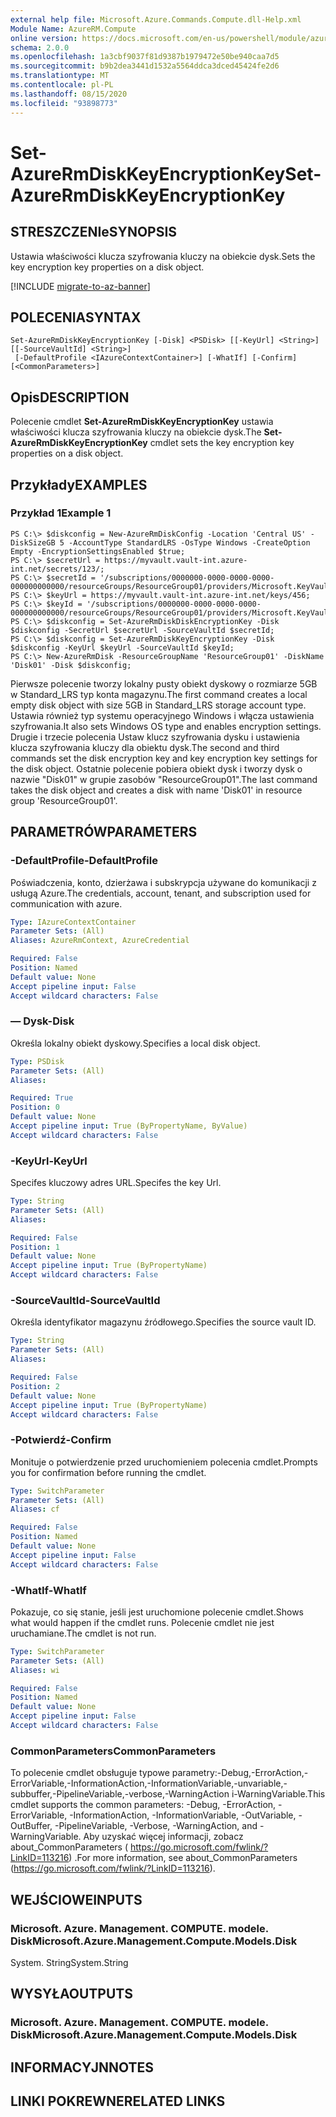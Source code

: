 ```yaml
---
external help file: Microsoft.Azure.Commands.Compute.dll-Help.xml
Module Name: AzureRM.Compute
online version: https://docs.microsoft.com/en-us/powershell/module/azurerm.compute/set-azurermdiskkeyencryptionkey
schema: 2.0.0
ms.openlocfilehash: 1a3cbf9037f81d9387b1979472e50be940caa7d5
ms.sourcegitcommit: b9b2dea3441d1532a5564ddca3dced45424fe2d6
ms.translationtype: MT
ms.contentlocale: pl-PL
ms.lasthandoff: 08/15/2020
ms.locfileid: "93898773"
---
```

# <span data-ttu-id="1990c-101">Set-AzureRmDiskKeyEncryptionKey</span><span class="sxs-lookup"><span data-stu-id="1990c-101">Set-AzureRmDiskKeyEncryptionKey</span></span>

## <span data-ttu-id="1990c-102">STRESZCZENIe</span><span class="sxs-lookup"><span data-stu-id="1990c-102">SYNOPSIS</span></span>
<span data-ttu-id="1990c-103">Ustawia właściwości klucza szyfrowania kluczy na obiekcie dysk.</span><span class="sxs-lookup"><span data-stu-id="1990c-103">Sets the key encryption key properties on a disk object.</span></span>

[!INCLUDE [migrate-to-az-banner](../../includes/migrate-to-az-banner.md)]

## <span data-ttu-id="1990c-104">POLECENIA</span><span class="sxs-lookup"><span data-stu-id="1990c-104">SYNTAX</span></span>

```
Set-AzureRmDiskKeyEncryptionKey [-Disk] <PSDisk> [[-KeyUrl] <String>] [[-SourceVaultId] <String>]
 [-DefaultProfile <IAzureContextContainer>] [-WhatIf] [-Confirm] [<CommonParameters>]
```

## <span data-ttu-id="1990c-105">Opis</span><span class="sxs-lookup"><span data-stu-id="1990c-105">DESCRIPTION</span></span>
<span data-ttu-id="1990c-106">Polecenie cmdlet **Set-AzureRmDiskKeyEncryptionKey** ustawia właściwości klucza szyfrowania kluczy na obiekcie dysk.</span><span class="sxs-lookup"><span data-stu-id="1990c-106">The **Set-AzureRmDiskKeyEncryptionKey** cmdlet sets the key encryption key properties on a disk object.</span></span>

## <span data-ttu-id="1990c-107">Przykłady</span><span class="sxs-lookup"><span data-stu-id="1990c-107">EXAMPLES</span></span>

### <span data-ttu-id="1990c-108">Przykład 1</span><span class="sxs-lookup"><span data-stu-id="1990c-108">Example 1</span></span>
```
PS C:\> $diskconfig = New-AzureRmDiskConfig -Location 'Central US' -DiskSizeGB 5 -AccountType StandardLRS -OsType Windows -CreateOption Empty -EncryptionSettingsEnabled $true;
PS C:\> $secretUrl = https://myvault.vault-int.azure-int.net/secrets/123/;
PS C:\> $secretId = '/subscriptions/0000000-0000-0000-0000-000000000000/resourceGroups/ResourceGroup01/providers/Microsoft.KeyVault/vaults/TestVault123';
PS C:\> $keyUrl = https://myvault.vault-int.azure-int.net/keys/456;
PS C:\> $keyId = '/subscriptions/0000000-0000-0000-0000-000000000000/resourceGroups/ResourceGroup01/providers/Microsoft.KeyVault/vaults/TestVault456';
PS C:\> $diskconfig = Set-AzureRmDiskDiskEncryptionKey -Disk $diskconfig -SecretUrl $secretUrl -SourceVaultId $secretId;
PS C:\> $diskconfig = Set-AzureRmDiskKeyEncryptionKey -Disk $diskconfig -KeyUrl $keyUrl -SourceVaultId $keyId;
PS C:\> New-AzureRmDisk -ResourceGroupName 'ResourceGroup01' -DiskName 'Disk01' -Disk $diskconfig;
```

<span data-ttu-id="1990c-109">Pierwsze polecenie tworzy lokalny pusty obiekt dyskowy o rozmiarze 5GB w Standard_LRS typ konta magazynu.</span><span class="sxs-lookup"><span data-stu-id="1990c-109">The first command creates a local empty disk object with size 5GB in Standard_LRS storage account type.</span></span>  <span data-ttu-id="1990c-110">Ustawia również typ systemu operacyjnego Windows i włącza ustawienia szyfrowania.</span><span class="sxs-lookup"><span data-stu-id="1990c-110">It also sets Windows OS type and enables encryption settings.</span></span>
<span data-ttu-id="1990c-111">Drugie i trzecie polecenia Ustaw klucz szyfrowania dysku i ustawienia klucza szyfrowania kluczy dla obiektu dysk.</span><span class="sxs-lookup"><span data-stu-id="1990c-111">The second and third commands set the disk encryption key and key encryption key settings for the disk object.</span></span>
<span data-ttu-id="1990c-112">Ostatnie polecenie pobiera obiekt dysk i tworzy dysk o nazwie "Disk01" w grupie zasobów "ResourceGroup01".</span><span class="sxs-lookup"><span data-stu-id="1990c-112">The last command takes the disk object and creates a disk with name 'Disk01' in resource group 'ResourceGroup01'.</span></span>

## <span data-ttu-id="1990c-113">PARAMETRÓW</span><span class="sxs-lookup"><span data-stu-id="1990c-113">PARAMETERS</span></span>

### <span data-ttu-id="1990c-114">-DefaultProfile</span><span class="sxs-lookup"><span data-stu-id="1990c-114">-DefaultProfile</span></span>
<span data-ttu-id="1990c-115">Poświadczenia, konto, dzierżawa i subskrypcja używane do komunikacji z usługą Azure.</span><span class="sxs-lookup"><span data-stu-id="1990c-115">The credentials, account, tenant, and subscription used for communication with azure.</span></span>

```yaml
Type: IAzureContextContainer
Parameter Sets: (All)
Aliases: AzureRmContext, AzureCredential

Required: False
Position: Named
Default value: None
Accept pipeline input: False
Accept wildcard characters: False
```

### <span data-ttu-id="1990c-116">— Dysk</span><span class="sxs-lookup"><span data-stu-id="1990c-116">-Disk</span></span>
<span data-ttu-id="1990c-117">Określa lokalny obiekt dyskowy.</span><span class="sxs-lookup"><span data-stu-id="1990c-117">Specifies a local disk object.</span></span>

```yaml
Type: PSDisk
Parameter Sets: (All)
Aliases: 

Required: True
Position: 0
Default value: None
Accept pipeline input: True (ByPropertyName, ByValue)
Accept wildcard characters: False
```

### <span data-ttu-id="1990c-118">-KeyUrl</span><span class="sxs-lookup"><span data-stu-id="1990c-118">-KeyUrl</span></span>
<span data-ttu-id="1990c-119">Specifes kluczowy adres URL.</span><span class="sxs-lookup"><span data-stu-id="1990c-119">Specifes the key Url.</span></span>

```yaml
Type: String
Parameter Sets: (All)
Aliases: 

Required: False
Position: 1
Default value: None
Accept pipeline input: True (ByPropertyName)
Accept wildcard characters: False
```

### <span data-ttu-id="1990c-120">-SourceVaultId</span><span class="sxs-lookup"><span data-stu-id="1990c-120">-SourceVaultId</span></span>
<span data-ttu-id="1990c-121">Określa identyfikator magazynu źródłowego.</span><span class="sxs-lookup"><span data-stu-id="1990c-121">Specifies the source vault ID.</span></span>

```yaml
Type: String
Parameter Sets: (All)
Aliases: 

Required: False
Position: 2
Default value: None
Accept pipeline input: True (ByPropertyName)
Accept wildcard characters: False
```

### <span data-ttu-id="1990c-122">-Potwierdź</span><span class="sxs-lookup"><span data-stu-id="1990c-122">-Confirm</span></span>
<span data-ttu-id="1990c-123">Monituje o potwierdzenie przed uruchomieniem polecenia cmdlet.</span><span class="sxs-lookup"><span data-stu-id="1990c-123">Prompts you for confirmation before running the cmdlet.</span></span>

```yaml
Type: SwitchParameter
Parameter Sets: (All)
Aliases: cf

Required: False
Position: Named
Default value: None
Accept pipeline input: False
Accept wildcard characters: False
```

### <span data-ttu-id="1990c-124">-WhatIf</span><span class="sxs-lookup"><span data-stu-id="1990c-124">-WhatIf</span></span>
<span data-ttu-id="1990c-125">Pokazuje, co się stanie, jeśli jest uruchomione polecenie cmdlet.</span><span class="sxs-lookup"><span data-stu-id="1990c-125">Shows what would happen if the cmdlet runs.</span></span> <span data-ttu-id="1990c-126">Polecenie cmdlet nie jest uruchamiane.</span><span class="sxs-lookup"><span data-stu-id="1990c-126">The cmdlet is not run.</span></span>

```yaml
Type: SwitchParameter
Parameter Sets: (All)
Aliases: wi

Required: False
Position: Named
Default value: None
Accept pipeline input: False
Accept wildcard characters: False
```

### <span data-ttu-id="1990c-127">CommonParameters</span><span class="sxs-lookup"><span data-stu-id="1990c-127">CommonParameters</span></span>
<span data-ttu-id="1990c-128">To polecenie cmdlet obsługuje typowe parametry:-Debug,-ErrorAction,-ErrorVariable,-InformationAction,-InformationVariable,-unvariable,-subbuffer,-PipelineVariable,-verbose,-WarningAction i-WarningVariable.</span><span class="sxs-lookup"><span data-stu-id="1990c-128">This cmdlet supports the common parameters: -Debug, -ErrorAction, -ErrorVariable, -InformationAction, -InformationVariable, -OutVariable, -OutBuffer, -PipelineVariable, -Verbose, -WarningAction, and -WarningVariable.</span></span> <span data-ttu-id="1990c-129">Aby uzyskać więcej informacji, zobacz about_CommonParameters ( https://go.microsoft.com/fwlink/?LinkID=113216) .</span><span class="sxs-lookup"><span data-stu-id="1990c-129">For more information, see about_CommonParameters (https://go.microsoft.com/fwlink/?LinkID=113216).</span></span>

## <span data-ttu-id="1990c-130">WEJŚCIOWE</span><span class="sxs-lookup"><span data-stu-id="1990c-130">INPUTS</span></span>

### <span data-ttu-id="1990c-131">Microsoft. Azure. Management. COMPUTE. modele. Disk</span><span class="sxs-lookup"><span data-stu-id="1990c-131">Microsoft.Azure.Management.Compute.Models.Disk</span></span>
<span data-ttu-id="1990c-132">System. String</span><span class="sxs-lookup"><span data-stu-id="1990c-132">System.String</span></span>

## <span data-ttu-id="1990c-133">WYSYŁA</span><span class="sxs-lookup"><span data-stu-id="1990c-133">OUTPUTS</span></span>

### <span data-ttu-id="1990c-134">Microsoft. Azure. Management. COMPUTE. modele. Disk</span><span class="sxs-lookup"><span data-stu-id="1990c-134">Microsoft.Azure.Management.Compute.Models.Disk</span></span>

## <span data-ttu-id="1990c-135">INFORMACYJN</span><span class="sxs-lookup"><span data-stu-id="1990c-135">NOTES</span></span>

## <span data-ttu-id="1990c-136">LINKI POKREWNE</span><span class="sxs-lookup"><span data-stu-id="1990c-136">RELATED LINKS</span></span>

